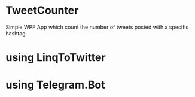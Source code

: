 # TweetCounter
Simple WPF App which count the number of tweets posted with a specific hashtag.

# using LinqToTwitter
# using Telegram.Bot
